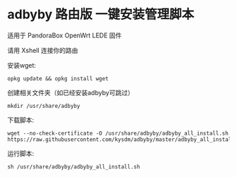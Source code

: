 # adbyby 路由版 一键安装管理脚本

适用于 PandoraBox OpenWrt LEDE 固件

请用 Xshell 连接你的路由

安装wget:

    opkg update && opkg install wget

创建相关文件夹（如已经安装adbyby可跳过）

    mkdir /usr/share/adbyby

下载脚本:

    wget --no-check-certificate -O /usr/share/adbyby/adbyby_all_install.sh https://raw.githubusercontent.com/kysdm/adbyby/master/adbyby_all_install.sh

运行脚本:

    sh /usr/share/adbyby/adbyby_all_install.sh